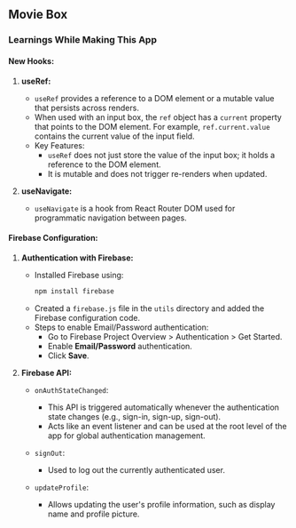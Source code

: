 ## Movie Box

### Learnings While Making This App

#### New Hooks:

1. **useRef:**

   - `useRef` provides a reference to a DOM element or a mutable value that persists across renders.
   - When used with an input box, the `ref` object has a `current` property that points to the DOM element. For example, `ref.current.value` contains the current value of the input field.
   - Key Features:
     - `useRef` does not just store the value of the input box; it holds a reference to the DOM element.
     - It is mutable and does not trigger re-renders when updated.

2. **useNavigate:**
   - `useNavigate` is a hook from React Router DOM used for programmatic navigation between pages.

#### Firebase Configuration:

1. **Authentication with Firebase:**

   - Installed Firebase using:
     ```bash
     npm install firebase
     ```
   - Created a `firebase.js` file in the `utils` directory and added the Firebase configuration code.
   - Steps to enable Email/Password authentication:
     - Go to Firebase Project Overview > Authentication > Get Started.
     - Enable **Email/Password** authentication.
     - Click **Save**.

2. **Firebase API:**

   - `onAuthStateChanged`:

     - This API is triggered automatically whenever the authentication state changes (e.g., sign-in, sign-up, sign-out).
     - Acts like an event listener and can be used at the root level of the app for global authentication management.

   - `signOut`:

     - Used to log out the currently authenticated user.

   - `updateProfile`:
     - Allows updating the user's profile information, such as display name and profile picture.
